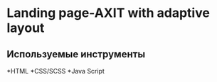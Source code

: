 # Landing page-AXIT with adaptive layout

## Используемые инструменты

*HTML
*CSS/SCSS
\*Java Script

